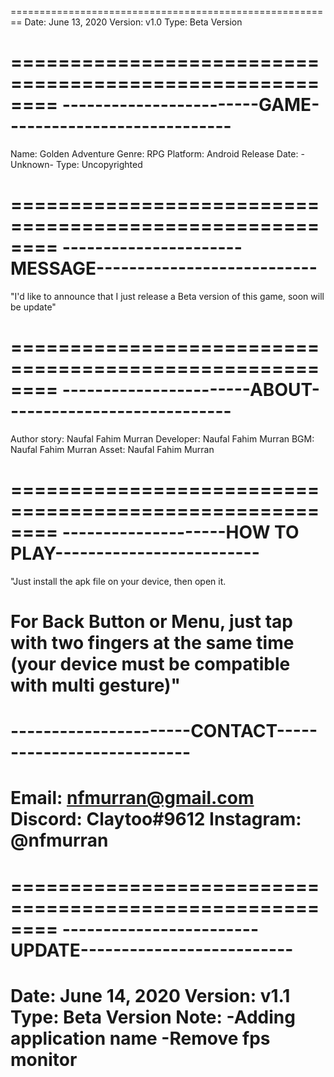 ========================================================
Date: June 13, 2020
Version: v1.0
Type: Beta Version

========================================================
------------------------GAME----------------------------
========================================================
Name: Golden Adventure
Genre: RPG
Platform: Android
Release Date: -Unknown-
Type: Uncopyrighted

========================================================
----------------------MESSAGE---------------------------
========================================================
"I'd like to announce that I just release a Beta
version of this game, soon will be update"

========================================================
-----------------------ABOUT----------------------------
========================================================
Author story: Naufal Fahim Murran
Developer: Naufal Fahim Murran
BGM: Naufal Fahim Murran
Asset: Naufal Fahim Murran

========================================================
--------------------HOW TO PLAY-------------------------
========================================================
"Just install the apk file on your device, then open it.

For Back Button or Menu, just tap with two fingers at 
the same time (your device must be compatible with 
multi gesture)"
========================================================
----------------------CONTACT---------------------------
========================================================
Email: nfmurran@gmail.com
Discord: Claytoo#9612
Instagram: @nfmurran
========================================================

========================================================
------------------------UPDATE--------------------------
========================================================
Date: June 14, 2020
Version: v1.1
Type: Beta Version
Note: 	-Adding application name
	-Remove fps monitor
========================================================
